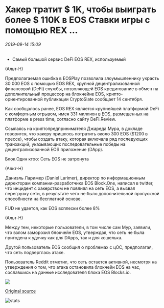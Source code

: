 # Хакер тратит $ 1K, чтобы выиграть более $ 110K в EOS Ставки игры с помощью REX ...

###### 2019-09-14 15:09

- Самый большой сервис DeFi EOS REX, используемый

(Альт-Н)

Предполагаемая ошибка в EOSPlay позволила злоумышленнику украсть 30 000 EOS с помощью EOS REX, крупной децентрализованной финансовой (DeFi) службы, позволяющей EOS кредитование в обмен на дополнительный процессор на блокчейне EOS, крипто-ориентированной публикации CryptoSlate сообщает 14 сентября.

Как сообщалось ранее, EOS REX является крупнейшей платформой DeFi с комфортным отрывом, имея 331 миллион в EOS, размещенных на платформе в press time, согласно сайту DeFi.Review.

Ссылаясь на криптопредпринимателя Джареда Мура, в докладе говорится, что хакеру пришлось потратить около 300 EOS ($1200 в прессе), чтобы создать атаку, которая включала ряд последующих транзакций, указывающих последовательные победы на децентрализованной EOS приложение (DApp).

Блок.Один ктоо: Сеть EOS не затронута

(Альт-Н)

Даниэль Лаример (Daniel Larimer), директор по информационным директорам компании-разработчика EOS Block.One, написал в twitter, что инцидент с хакерством не повлиял на сеть EOS, а вызвал перегрузку сети, в результате чего не было дополнительной пропускной способности на бесплатной основе.

FUD не удается, как EOS всплески более 8%

(Альт-Н)

Между тем, некоторые пользователи, в том числе сам Мур, заявили, что взлом заморозил блокчейн EOS, утверждая, что сеть не была пригодена к удочку как для DApps, так и для кошелька.

Другой пользователь EOS сообщил о проблемах с цОС, предполагая, что сеть подверглась атаке.

Пользователь Reddit отметил, что сеть остается активной, несмотря на утверждения о том, что атака остановила блокчейн EOS на час, сославшись на данные исследователя блока EOS Blocks.io.

![](https://s3.cointelegraph.com/storage/uploads/view/ab60e33717362bcea25a8cc523c68dc2.png)

[Original source](https://cointelegraph.com/news/hacker-spends-1k-to-win-over-110k-in-eos-betting-game-using-rex)

![stats](https://c.statcounter.com/11760860/0/a89fa40b/1/ "stats")